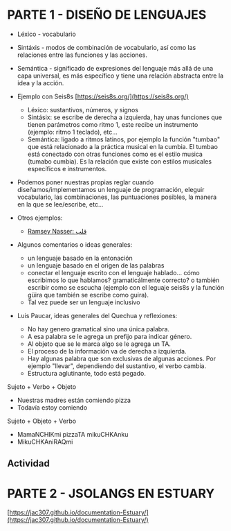# PARTE 1 - DISEÑO DE LENGUAJES

+ Léxico - vocabulario
+ Sintáxis - modos de combinación de vocabulario, así como las relaciones entre las funciones y las acciones.
+ Semántica - significado de expresiones del lenguaje más allá de una capa universal, es más específico y tiene una relación abstracta entre la idea y la acción.
+ Ejemplo con Seis8s [https://seis8s.org/](https://seis8s.org/)
  + Léxico: sustantivos, números, y signos
  + Sintásix: se escribe de derecha a izquierda, hay unas funciones que tienen parámetros como ritmo 1, este recibe un instrumento (ejemplo: ritmo 1 teclado), etc...
  + Semántica: ligado a ritmos latinos, por ejemplo la función "tumbao" que está relacionado a la práctica musical en la cumbia. El tumbao está conectado con otras funciones como es el estilo musica (tumabo cumbia). Es la relación que existe con estilos musicales específicos e instrumentos.
+ Podemos poner nuestras propias reglar cuando diseñamos/implementamos un lenguaje de programación, eleguir vocabulario, las combinaciones, las puntuaciones posibles, la manera en la que se lee/escribe, etc...
+ Otros ejemplos:
  + [Ramsey Nasser: قلب](https://nas.sr/%D9%82%D9%84%D8%A8/)

+ Algunos comentarios o ideas generales:
  + un lenguaje basado en la entonación
  + un lenguaje basado en el origen de las palabras
  + conectar el lenguaje escrito con el lenguaje hablado... cómo escribimos lo que hablamos? gramaticálmente correcto? o también escribir como se escucha (ejemplo con el leguaje seis8s y la función güira que también se escribe como guira).
  + Tal vez puede ser un lenguaje inclusivo

+ Luis Paucar, ideas generales del Quechua y reflexiones:
  + No hay genero gramatical sino una única palabra.
  + A esa palabra se le agrega un prefijo para indicar género.
  + Al objeto que se le marca algo se le agrega un TA.
  + El proceso de la información va de derecha a izquierda.
  + Hay algunas palabra que son exclusivas de algunas acciones. Por ejemplo "llevar", dependiendo del sustantivo, el verbo cambia.
  + Estructura aglutinante, todo está pegado.

Sujeto + Verbo + Objeto  
+ Nuestras madres están comiendo pizza  
+ Todavía estoy comiendo  
  
Sujeto + Objeto + Verbo  
+ MamaNCHIKmi pizzaTA mikuCHKAnku  
+ MikuCHKAniRAQmi  
 

## Actividad


# PARTE 2 - JSOLANGS EN ESTUARY



[https://jac307.github.io/documentation-Estuary/](https://jac307.github.io/documentation-Estuary/)

